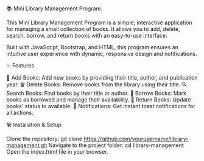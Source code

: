 📚 Mini Library Management Program.


This Mini Library Management Program is a simple, interactive application for managing a small collection of books. It allows you to add, delete, search, borrow, and return books with an easy-to-use interface.

Built with JavaScript, Bootstrap, and HTML, this program ensures an intuitive user experience with dynamic, responsive design and notifications.

✨ Features

📖 Add Books: Add new books by providing their title, author, and publication year.
🗑️ Delete Books: Remove books from the library using their title.
🔍 Search Books: Find books by their title or author.
📕 Borrow Books: Mark books as borrowed and manage their availability.
📗 Return Books: Update books' status to available.
🔔 Notifications: Get instant toast notifications for all actions.


🛠️ Installation & Setup

Clone the repository:
git clone https://github.com/yourusername/library-management.git
Navigate to the project folder:
cd library-management
Open the index.html file in your browser.
